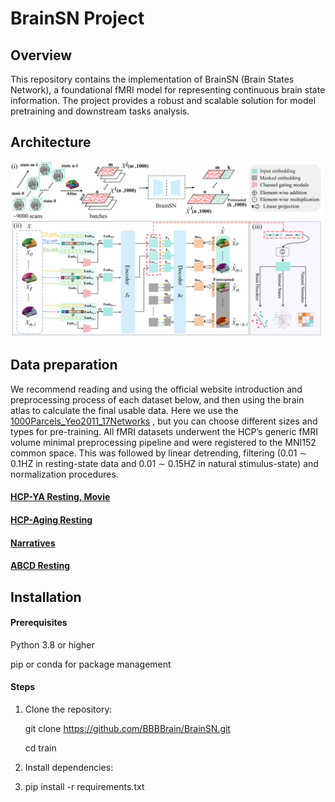 # BrainSN Project
## Overview
This repository contains the implementation of BrainSN (Brain States Network), a foundational fMRI model for representing continuous brain state information. The project provides a robust and scalable solution for model pretraining and downstream tasks analysis.
## Architecture
<img src="https://github.com/BBBBrain/BrainSN/blob/main/image/framework.png" width="500">

## Data preparation

We recommend reading and using the official website introduction and preprocessing process of each dataset below, and then using the brain atlas to calculate the final usable data. Here we use the [1000Parcels_Yeo2011_17Networks](https://github.com/ThomasYeoLab/CBIG/blob/master/stable_projects/brain_parcellation/Yan2023_homotopic/parcellations/MNI/yeo17/1000Parcels_Yeo2011_17Networks_FSLMNI152_2mm.nii.gz) , but you can choose different sizes and types for pre-training. All fMRI datasets underwent the HCP’s generic fMRI volume minimal preprocessing pipeline and were registered to the MNI152 common space. This
was followed by linear detrending, filtering (0.01 ∼ 0.1HZ in resting-state data and 0.01 ∼ 0.15HZ in natural stimulus-state) and normalization procedures.
#### [HCP-YA Resting, Movie](https://www.humanconnectome.org/study/hcp-young-adult/document/extensively-processed-fmri-data-documentation)
#### [HCP-Aging Resting](https://www.humanconnectome.org/study/hcp-lifespan-aging)
#### [Narratives](https://fcon_1000.projects.nitrc.org/indi/retro/Narratives.html)
#### [ABCD Resting](https://abcdstudy.org/)

## Installation
#### Prerequisites
Python 3.8 or higher  

pip or conda for package management
#### Steps
1. Clone the repository:
   
   git clone https://github.com/BBBBrain/BrainSN.git
   
   cd train
2. Install dependencies:
3. 
   pip install -r requirements.txt
